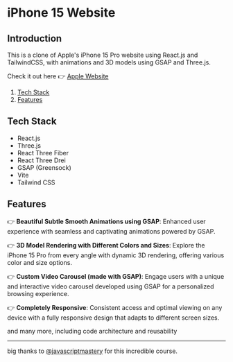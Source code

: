 # iPhone 15 Website 
## <a name="introduction">Introduction</a>
This is a clone of Apple's iPhone 15 Pro website using React.js and TailwindCSS, with animations and 3D models using GSAP and Three.js. 

Check it out here 👉 [Apple Website](https://mashakrot.github.io/apple_website/)

1. [Tech Stack](#tech-stack)
2. [Features](#features)
   
## <a name="tech-stack">Tech Stack</a>

- React.js
- Three.js
- React Three Fiber
- React Three Drei
- GSAP (Greensock)
- Vite
- Tailwind CSS

## <a name="features">Features</a>

👉 **Beautiful Subtle Smooth Animations using GSAP**: Enhanced user experience with seamless and captivating animations powered by GSAP.

👉 **3D Model Rendering with Different Colors and Sizes**: Explore the iPhone 15 Pro from every angle with dynamic 3D rendering, offering various color and size options.

👉 **Custom Video Carousel (made with GSAP)**: Engage users with a unique and interactive video carousel developed using GSAP for a personalized browsing experience.

👉 **Completely Responsive**: Consistent access and optimal viewing on any device with a fully responsive design that adapts to different screen sizes.

and many more, including code architecture and reusability 

------
big thanks to [@javascriptmastery](https://www.youtube.com/@javascriptmastery) for this incredible course.
